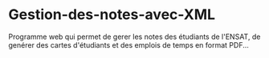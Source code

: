 # Gestion-des-notes-avec-XML
Programme web qui permet de gerer les notes des étudiants de l'ENSAT, de genérer des cartes d'étudiants et des emplois de temps en format PDF...



